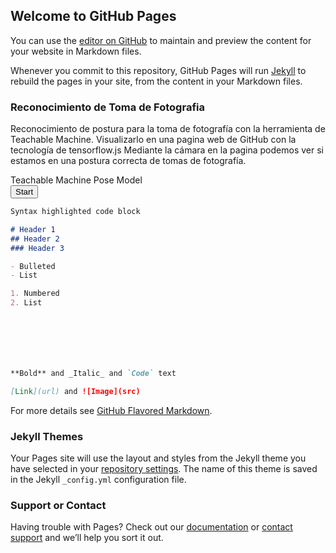## Welcome to GitHub Pages

You can use the [editor on GitHub](https://github.com/angelgonzalezd/proyecto-de-vision-por-computadora-/edit/gh-pages/index.md) to maintain and preview the content for your website in Markdown files.

Whenever you commit to this repository, GitHub Pages will run [Jekyll](https://jekyllrb.com/) to rebuild the pages in your site, from the content in your Markdown files.

### Reconocimiento de Toma de Fotografia 

Reconocimiento de postura para la toma de fotografía con la herramienta de Teachable Machine.
Visualizarlo en una pagina web de GitHub con la tecnología de tensorflow.js
Mediante la cámara en la pagina podemos ver si estamos en una postura correcta de tomas de fotografía.

<div>Teachable Machine Pose Model</div>
<button type="button" onclick="init()">Start</button>
<div><canvas id="canvas"></canvas></div>
<div id="label-container"></div>
<script src="https://cdn.jsdelivr.net/npm/@tensorflow/tfjs@1.3.1/dist/tf.min.js"></script>
<script src="https://cdn.jsdelivr.net/npm/@teachablemachine/pose@0.8/dist/teachablemachine-pose.min.js"></script>
<script type="text/javascript">
    // More API functions here:
    // https://github.com/googlecreativelab/teachablemachine-community/tree/master/libraries/pose

    // the link to your model provided by Teachable Machine export panel
    const URL = "./my_model/";
    let model, webcam, ctx, labelContainer, maxPredictions;

    async function init() {
        const modelURL = URL + "model.json";
        const metadataURL = URL + "metadata.json";

        // load the model and metadata
        // Refer to tmImage.loadFromFiles() in the API to support files from a file picker
        // Note: the pose library adds a tmPose object to your window (window.tmPose)
        model = await tmPose.load(modelURL, metadataURL);
        maxPredictions = model.getTotalClasses();

        // Convenience function to setup a webcam
        const size = 200;
        const flip = true; // whether to flip the webcam
        webcam = new tmPose.Webcam(size, size, flip); // width, height, flip
        await webcam.setup(); // request access to the webcam
        await webcam.play();
        window.requestAnimationFrame(loop);

        // append/get elements to the DOM
        const canvas = document.getElementById("canvas");
        canvas.width = size; canvas.height = size;
        ctx = canvas.getContext("2d");
        labelContainer = document.getElementById("label-container");
        for (let i = 0; i < maxPredictions; i++) { // and class labels
            labelContainer.appendChild(document.createElement("div"));
        }
    }

    async function loop(timestamp) {
        webcam.update(); // update the webcam frame
        await predict();
        window.requestAnimationFrame(loop);
    }

    async function predict() {
        // Prediction #1: run input through posenet
        // estimatePose can take in an image, video or canvas html element
        const { pose, posenetOutput } = await model.estimatePose(webcam.canvas);
        // Prediction 2: run input through teachable machine classification model
        const prediction = await model.predict(posenetOutput);

        for (let i = 0; i < maxPredictions; i++) {
            const classPrediction =
                prediction[i].className + ": " + prediction[i].probability.toFixed(2);
            labelContainer.childNodes[i].innerHTML = classPrediction;
        }

        // finally draw the poses
        drawPose(pose);
    }

    function drawPose(pose) {
        if (webcam.canvas) {
            ctx.drawImage(webcam.canvas, 0, 0);
            // draw the keypoints and skeleton
            if (pose) {
                const minPartConfidence = 0.5;
                tmPose.drawKeypoints(pose.keypoints, minPartConfidence, ctx);
                tmPose.drawSkeleton(pose.keypoints, minPartConfidence, ctx);
            }
        }
    }
</script>


```markdown
Syntax highlighted code block

# Header 1
## Header 2
### Header 3

- Bulleted
- List

1. Numbered
2. List







**Bold** and _Italic_ and `Code` text

[Link](url) and ![Image](src)
```

For more details see [GitHub Flavored Markdown](https://guides.github.com/features/mastering-markdown/).

### Jekyll Themes

Your Pages site will use the layout and styles from the Jekyll theme you have selected in your [repository settings](https://github.com/angelgonzalezd/proyecto-de-vision-por-computadora-/settings/pages). The name of this theme is saved in the Jekyll `_config.yml` configuration file.

### Support or Contact

Having trouble with Pages? Check out our [documentation](https://docs.github.com/categories/github-pages-basics/) or [contact support](https://support.github.com/contact) and we’ll help you sort it out.

